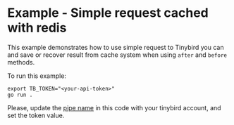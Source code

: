 # Example - Simple request cached with redis

This example demonstrates how to use simple request to Tinybird you can and save or recover result from cache system when using `after` and `before` methods.

To run this example:

```shell
export TB_TOKEN="<your-api-token>"
go run .
```

Please, update the [pipe name](https://github.com/the-hotels-network/go-tinybird/blob/main/example/request/main.go#L24) in this code with your tinybird account, and set the token value.
